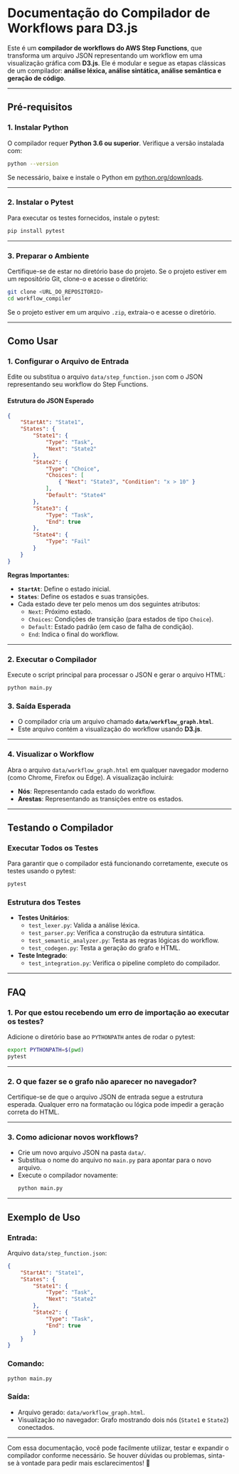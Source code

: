# **Documentação do Compilador de Workflows para D3.js**

Este é um **compilador de workflows do AWS Step Functions**, que transforma um arquivo JSON representando um workflow em uma visualização gráfica com **D3.js**. Ele é modular e segue as etapas clássicas de um compilador: **análise léxica, análise sintática, análise semântica e geração de código**.

---

## **Pré-requisitos**

### 1. **Instalar Python**
O compilador requer **Python 3.6 ou superior**. Verifique a versão instalada com:
```bash
python --version
```

Se necessário, baixe e instale o Python em [python.org/downloads](https://www.python.org/downloads/).

---

### 2. **Instalar o Pytest**
Para executar os testes fornecidos, instale o pytest:
```bash
pip install pytest
```

---

### 3. **Preparar o Ambiente**
Certifique-se de estar no diretório base do projeto. Se o projeto estiver em um repositório Git, clone-o e acesse o diretório:
```bash
git clone <URL_DO_REPOSITORIO>
cd workflow_compiler
```

Se o projeto estiver em um arquivo `.zip`, extraia-o e acesse o diretório.

---

## **Como Usar**

### 1. **Configurar o Arquivo de Entrada**

Edite ou substitua o arquivo `data/step_function.json` com o JSON representando seu workflow do Step Functions.

#### **Estrutura do JSON Esperado**
```json
{
    "StartAt": "State1",
    "States": {
        "State1": {
            "Type": "Task",
            "Next": "State2"
        },
        "State2": {
            "Type": "Choice",
            "Choices": [
                { "Next": "State3", "Condition": "x > 10" }
            ],
            "Default": "State4"
        },
        "State3": {
            "Type": "Task",
            "End": true
        },
        "State4": {
            "Type": "Fail"
        }
    }
}
```

**Regras Importantes:**
- **`StartAt`**: Define o estado inicial.
- **`States`**: Define os estados e suas transições.
- Cada estado deve ter pelo menos um dos seguintes atributos:
  - `Next`: Próximo estado.
  - `Choices`: Condições de transição (para estados de tipo `Choice`).
  - `Default`: Estado padrão (em caso de falha de condição).
  - `End`: Indica o final do workflow.

---

### 2. **Executar o Compilador**

Execute o script principal para processar o JSON e gerar o arquivo HTML:
```bash
python main.py
```

### 3. **Saída Esperada**
- O compilador cria um arquivo chamado **`data/workflow_graph.html`**.
- Este arquivo contém a visualização do workflow usando **D3.js**.

---

### 4. **Visualizar o Workflow**

Abra o arquivo `data/workflow_graph.html` em qualquer navegador moderno (como Chrome, Firefox ou Edge). A visualização incluirá:
- **Nós**: Representando cada estado do workflow.
- **Arestas**: Representando as transições entre os estados.

---

## **Testando o Compilador**

### Executar Todos os Testes

Para garantir que o compilador está funcionando corretamente, execute os testes usando o pytest:
```bash
pytest
```

### Estrutura dos Testes

- **Testes Unitários**:
  - `test_lexer.py`: Valida a análise léxica.
  - `test_parser.py`: Verifica a construção da estrutura sintática.
  - `test_semantic_analyzer.py`: Testa as regras lógicas do workflow.
  - `test_codegen.py`: Testa a geração do grafo e HTML.
- **Teste Integrado**:
  - `test_integration.py`: Verifica o pipeline completo do compilador.

---

## **FAQ**

### 1. Por que estou recebendo um erro de importação ao executar os testes?
Adicione o diretório base ao `PYTHONPATH` antes de rodar o pytest:
```bash
export PYTHONPATH=$(pwd)
pytest
```

---

### 2. O que fazer se o grafo não aparecer no navegador?
Certifique-se de que o arquivo JSON de entrada segue a estrutura esperada. Qualquer erro na formatação ou lógica pode impedir a geração correta do HTML.

---

### 3. Como adicionar novos workflows?
- Crie um novo arquivo JSON na pasta `data/`.
- Substitua o nome do arquivo no `main.py` para apontar para o novo arquivo.
- Execute o compilador novamente:
  ```bash
  python main.py
  ```

---

## **Exemplo de Uso**

### Entrada:
Arquivo `data/step_function.json`:
```json
{
    "StartAt": "State1",
    "States": {
        "State1": {
            "Type": "Task",
            "Next": "State2"
        },
        "State2": {
            "Type": "Task",
            "End": true
        }
    }
}
```

### Comando:
```bash
python main.py
```

### Saída:
- Arquivo gerado: `data/workflow_graph.html`.
- Visualização no navegador: Grafo mostrando dois nós (`State1` e `State2`) conectados.

---

Com essa documentação, você pode facilmente utilizar, testar e expandir o compilador conforme necessário. Se houver dúvidas ou problemas, sinta-se à vontade para pedir mais esclarecimentos! 🚀